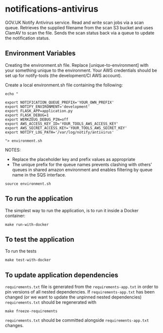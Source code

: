 # notifications-antivirus

GOV.UK Notify Antivirus service. Read and write scan jobs via a scan queue.  Retrieves the supplied filename from the scan S3 bucket and uses ClamAV to scan the file. Sends the scan status back via a queue to update the notification status.

##  Environment Variables

Creating the environment.sh file. Replace [unique-to-environment] with your something unique to the environment. Your AWS credentials should be set up for notify-tools (the development/CI AWS account).

Create a local environment.sh file containing the following:

```
echo "

export NOTIFICATION_QUEUE_PREFIX='YOUR_OWN_PREFIX'
export NOTIFY_ENVIRONMENT='development'
export FLASK_APP=application.py
export FLASK_DEBUG=1
export WERKZEUG_DEBUG_PIN=off
export AWS_ACCESS_KEY_ID='YOUR_TOOLS_AWS_ACCESS_KEY'
export AWS_SECRET_ACCESS_KEY='YOUR_TOOLS_AWS_SECRET_KEY'
export NOTIFY_LOG_PATH='/var/log/notify/antivirus'

"> environment.sh
```

NOTES:

 * Replace the placeholder key and prefix values as appropriate
 * The unique prefix for the queue names prevents clashing with others' queues in shared amazon environment and enables filtering by queue name in the SQS interface.


```
source environment.sh
```

##  To run the application

The simplest way to run the application, is to run it inside a Docker container:

```
make run-with-docker
```

##  To test the application

To run the tests

```
make test-with-docker
```

## To update application dependencies

`requirements.txt` file is generated from the `requirements-app.txt` in order to pin
versions of all nested dependencies. If `requirements-app.txt` has been changed (or
we want to update the unpinned nested dependencies) `requirements.txt` should be
regenerated with

```
make freeze-requirements
```

`requirements.txt` should be committed alongside `requirements-app.txt` changes.
